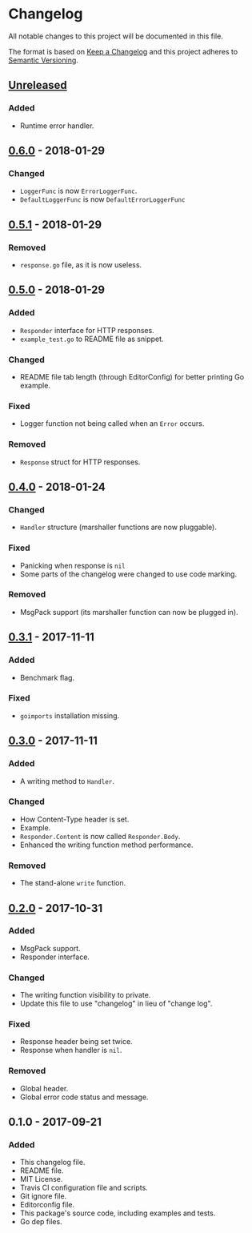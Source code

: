# Changelog
All notable changes to this project will be documented in this file.

The format is based on [Keep a Changelog](http://keepachangelog.com/en/1.0.0/)
and this project adheres to [Semantic Versioning](http://semver.org/spec/v2.0.0.html).

## [Unreleased]
### Added
- Runtime error handler.

## [0.6.0] - 2018-01-29
### Changed
- `LoggerFunc` is now `ErrorLoggerFunc`.
- `DefaultLoggerFunc` is now `DefaultErrorLoggerFunc`

## [0.5.1] - 2018-01-29
### Removed
- `response.go` file, as it is now useless.

## [0.5.0] - 2018-01-29
### Added
- `Responder` interface for HTTP responses.
- `example_test.go` to README file as snippet.

### Changed
- README file tab length (through EditorConfig) for better printing Go example.

### Fixed
- Logger function not being called when an `Error` occurs.

### Removed
- `Response` struct for HTTP responses.

## [0.4.0] - 2018-01-24
### Changed
- `Handler` structure (marshaller functions are now pluggable).

### Fixed
- Panicking when response is `nil`
- Some parts of the changelog were changed to use code marking.

### Removed
- MsgPack support (its marshaller function can now be plugged in).

## [0.3.1] - 2017-11-11
### Added
- Benchmark flag.

### Fixed
- `goimports` installation missing.

## [0.3.0] - 2017-11-11
### Added
- A writing method to `Handler`.

### Changed
- How Content-Type header is set.
- Example.
- `Responder.Content` is now called `Responder.Body`.
- Enhanced the writing function method performance.

### Removed
- The stand-alone `write` function.

## [0.2.0] - 2017-10-31
### Added
- MsgPack support.
- Responder interface.

### Changed
- The writing function visibility to private. 
- Update this file to use "changelog" in lieu of "change log".

### Fixed
- Response header being set twice.
- Response when handler is `nil`.

### Removed
- Global header.
- Global error code status and message.

## 0.1.0 - 2017-09-21
### Added
- This changelog file.
- README file.
- MIT License.
- Travis CI configuration file and scripts.
- Git ignore file.
- Editorconfig file.
- This package's source code, including examples and tests.
- Go dep files.

[Unreleased]: https://github.com/gbrlsnchs/httphandler/compare/v0.6.0...HEAD
[0.6.0]: https://github.com/gbrlsnchs/httphandler/compare/v0.5.1...v0.6.0
[0.5.1]: https://github.com/gbrlsnchs/httphandler/compare/v0.5.0...v0.5.1
[0.5.0]: https://github.com/gbrlsnchs/httphandler/compare/v0.4.0...v0.5.0
[0.4.0]: https://github.com/gbrlsnchs/httphandler/compare/v0.3.1...v0.4.0
[0.3.1]: https://github.com/gbrlsnchs/httphandler/compare/v0.3.0...v0.3.1
[0.3.0]: https://github.com/gbrlsnchs/httphandler/compare/v0.2.0...v0.3.0
[0.2.0]: https://github.com/gbrlsnchs/httphandler/compare/v0.1.0...v0.2.0
